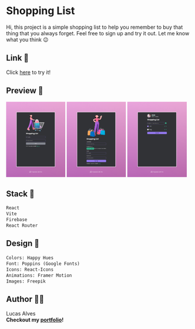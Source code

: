 # Shopping List
Hi, this project is a simple shopping list to help you remember to buy that thing that you always forget. Feel free to sign up and try it out. Let me know what you think 😉

## Link 🔗
Click <a href="https://minimal-shopping-list.netlify.app/">here</a> to try it!

## Preview 📸

<p float="left">
  <img src="images/preview-1.jpeg" width="32%" />
  <img src="images/preview-2.jpeg" width="32%" />
  <img src="images/preview-3.jpeg" width="32%" />
</p>


## Stack 🔧
    React
    Vite
    Firebase
    React Router

## Design 🎨
    Colors: Happy Hues
    Font: Poppins (Google Fonts)
    Icons: React-Icons
    Animations: Framer Motion
    Images: Freepik

## Author 🙋‍♂️
Lucas Alves
<br>
<strong>Checkout my <a href="https://lucasalves.dev/">portfolio</a>!</strong>
